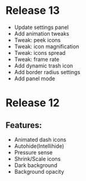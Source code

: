 # Release 13

* Update settings panel
* Add animation tweaks
* Tweak: peek icons
* Tweak: icon magnification
* Tweak: icons spread
* Tweak: frame rate
* Add dynamic trash icon
* Add border radius settings
* Add panel mode

# Release 12

## Features:
* Animated dash icons
* Autohide(Intellihide)
* Pressure sense
* Shrink/Scale icons
* Dark background
* Background opacity

